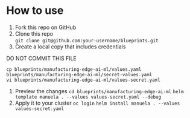 # How to use

1. Fork this repo on GitHub 
1. Clone this repo  
   `git clone git@github.com:your-username/blueprints.git`
1. Create a local copy that includes credentials

  DO NOT COMMIT THIS FILE
   ```
   cp blueprints/manufacturing-edge-ai-ml/values.yaml blueprints/manufacturing-edge-ai-ml/secret-values.yaml
   vi blueprints/manufacturing-edge-ai-ml/values-secret.yaml
   ```

1. Preview the changes
   `cd blueprints/manufacturing-edge-ai-ml`
   `helm template manuela . --values values-secret.yaml --debug`
1. Apply it to your cluster
   `oc login`
   `helm install manuela . --values values-secret.yaml`

